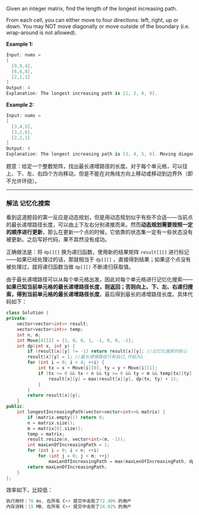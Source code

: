 Given an integer matrix, find the length of the longest increasing path.

From each cell, you can either move to four directions: left, right, up or down. You may NOT move diagonally or move outside of the boundary (i.e. wrap-around is not allowed).

**Example 1:**

```swift
Input: nums = 
[
  [9,9,4],
  [6,6,8],
  [2,1,1]
] 
Output: 4 
Explanation: The longest increasing path is [1, 2, 6, 9].
```

**Example 2:**

```swift
Input: nums = 
[
  [3,4,5],
  [3,2,6],
  [2,2,1]
] 
Output: 4 
Explanation: The longest increasing path is [3, 4, 5, 6]. Moving diagonally is not allowed.
```

题意：给定一个整数矩阵，找出最长递增路径的长度。对于每个单元格，可以往上、下、左、右四个方向移动，但是不能在对角线方向上移动或移动到边界外（即不允许环绕）。

---
### 解法 记忆化搜索
看到这道题目的第一反应是动态规划，但是用动态规划似乎有些不合适——当前点的最长递增路径长度，可以由上下左右分别递推而来。然而**动态规划需要按照一定的顺序进行更新**，那么在更新一个点的时候，它依靠的状态集一定有一些状态没有被更新。之后写好代码，果不其然没有成功。

正确做法是：将 `dp[][]` 换为递归函数，使用新的结果矩阵 `result[][]` 进行标记——如果已经处理过的话，那就相当于 `dp[][]` ，直接得到结果；如果这个点没有被处理过，就将递归函数当做 `dp[][]` 不断递归获取值。

由于最长递增路径可以从每个单元格出发，因此对每个单元格进行记忆化搜索——**如果已知当前单元格的最长递增路径长度，则返回；否则向上、下、左、右递归搜索，得到当前单元格的最长递增路径长度**。最后得到最长的递增路径长度。具体代码如下：
```cpp
class Solution {
private:
    vector<vector<int>> result;
    vector<vector<int>> temp;
    int n, m;
    int Move[4][2] = {1, 0, 0, 1, -1, 0, 0, -1};
    int dp(int x, int y) {
        if (result[x][y] != -1) return result[x][y]; //记忆化搜索的核心
        result[x][y] = 1; //最长递增路径只有自己,开始为1
        for (int i = 0; i < 4; ++i) { 
            int tx = x + Move[i][0], ty = y + Move[i][1];
            if (tx >= 0 && tx < n && ty >= 0 && ty < m && temp[tx][ty] < temp[x][y]) {
                result[x][y] = max(result[x][y], dp(tx, ty) + 1);
            }
        }
        return result[x][y];
    }
public:
    int longestIncreasingPath(vector<vector<int>>& matrix) {
        if (matrix.empty()) return 0;
        n = matrix.size();
        m = matrix[0].size();
        temp = matrix;
        result.resize(n, vector<int>(m, -1));
        int maxLenOfIncreasingPath = 1;
        for (int i = 0; i < n; ++i) 
            for (int j = 0; j < m; ++j) 
                maxLenOfIncreasingPath = max(maxLenOfIncreasingPath, dp(i, j));
        return maxLenOfIncreasingPath;
    }
};
```
效率如下，比较低：
```cpp
执行用时：76 ms, 在所有 C++ 提交中击败了72.40% 的用户
内存消耗：15 MB, 在所有 C++ 提交中击败了24.02% 的用户
```
